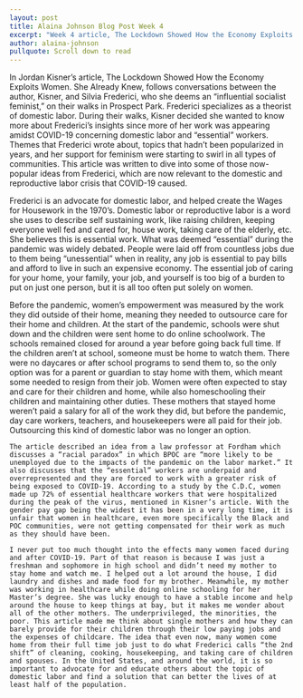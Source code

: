 ```yaml
---
layout: post
title: Alaina Johnson Blog Post Week 4
excerpt: "Week 4 article, The Lockdown Showed How the Economy Exploits Women. She Already Knew."
author: alaina-johnson
pullquote: Scroll down to read
---
```



  In Jordan Kisner’s article, The Lockdown Showed How the Economy Exploits Women. She Already Knew, follows conversations between the author, Kisner, and Silvia Frederici, who she deems an “influential socialist feminist,” on their walks in Prospect Park. Frederici specializes as a theorist of domestic labor. During their walks, Kisner decided she wanted to know more about Frederici’s insights since more of her work was appearing amidst COVID-19 concerning domestic labor and “essential” workers. Themes that Frederici wrote about, topics that hadn’t been popularized in years, and her support for feminism were starting to swirl in all types of communities. This article was written to dive into some of those now-popular ideas from Frederici, which are now relevant to the domestic and reproductive labor crisis that COVID-19 caused.
  
  Frederici is an advocate for domestic labor, and helped create the Wages for Housework in the 1970’s. Domestic labor or reproductive labor is a word she uses to describe self sustaining work, like raising children, keeping everyone well fed and cared for, house work, taking care of the elderly, etc. She believes this is essential work. What was deemed “essential” during the pandemic was widely debated. People were laid off from countless jobs due to them being “unessential” when in reality, any job is essential to pay bills and afford to live in such an expensive economy. The essential job of caring for your home, your family, your job, and yourself is too big of a burden to put on just one person, but it is all too often put solely on women. 
  
  Before the pandemic, women’s empowerment was measured by the work they did outside of their home, meaning they needed to outsource care for their home and children. At the start of the pandemic, schools were shut down and the children were sent home to do online schoolwork. The schools remained closed for around a year before going back full time. If the children aren’t at school, someone must be home to watch them. There were no daycares or after school programs to send them to, so the only option was for a parent or guardian to stay home with them, which meant some needed to resign from their job. Women were often expected to stay and care for their children and home, while also homeschooling their children and maintaining other duties. These mothers that stayed home weren’t paid a salary for all of the work they did, but before the pandemic, day care workers, teachers, and housekeepers were all paid for their job. Outsourcing this kind of domestic labor was no longer an option. 
  
	The article described an idea from a law professor at Fordham which discusses a “racial paradox” in which BPOC are “more likely to be unemployed due to the impacts of the pandemic on the labor market.” It also discusses that the “essential” workers are underpaid and overrepresented and they are forced to work with a greater risk of being exposed to COVID-19. According to a study by the C.D.C, women made up 72% of essential healthcare workers that were hospitalized during the peak of the virus, mentioned in Kisner’s article. With the gender pay gap being the widest it has been in a very long time, it is unfair that women in healthcare, even more specifically the Black and POC communities, were not getting compensated for their work as much as they should have been. 
	
	I never put too much thought into the effects many women faced during and after COVID-19. Part of that reason is because I was just a freshman and sophomore in high school and didn’t need my mother to stay home and watch me. I helped out a lot around the house, I did laundry and dishes and made food for my brother. Meanwhile, my mother was working in healthcare while doing online schooling for her Master’s degree. She was lucky enough to have a stable income and help around the house to keep things at bay, but it makes me wonder about all of the other mothers. The underprivileged, the minorities, the poor. This article made me think about single mothers and how they can barely provide for their children through their low paying jobs and the expenses of childcare. The idea that even now, many women come home from their full time job just to do what Frederici calls “the 2nd shift” of cleaning, cooking, housekeeping, and taking care of children and spouses. In the United States, and around the world, it is so important to advocate for and educate others about the topic of domestic labor and find a solution that can better the lives of at least half of the population. 
